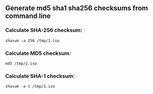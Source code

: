 ## Generate md5 sha1 sha256 checksums from command line

### Calculate SHA-256 checksum:
```shasum -a 256 /tmp/1.iso```

### Calculate MD5 checksum:
```md5 /tmp/1.iso```

### Calculate SHA-1 checksum:
```shasum -a 1 /tmp/1.iso```
